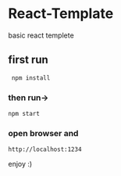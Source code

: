 # React-Template
basic react templete  


## first run   
``` npm install```

### then run->
```npm start```

### open browser and 
```http://localhost:1234```

enjoy :)
 
